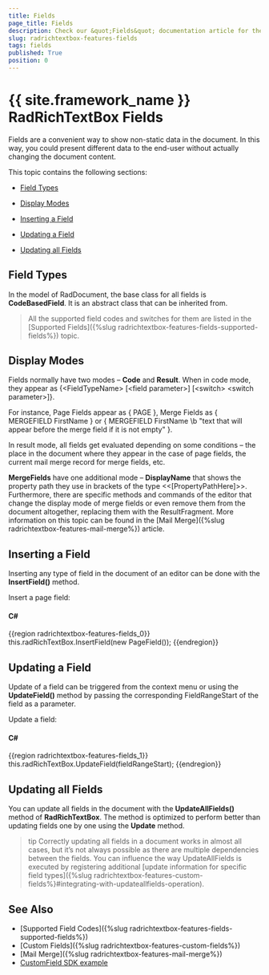 ```yaml
---
title: Fields
page_title: Fields
description: Check our &quot;Fields&quot; documentation article for the RadRichTextBox {{ site.framework_name }} control.
slug: radrichtextbox-features-fields
tags: fields
published: True
position: 0
---
```


# {{ site.framework_name }} RadRichTextBox Fields



Fields are a convenient way to show non-static data in the document. In this way, you could present different data to the end-user without actually changing the document content.
      

This topic contains the following sections:

* [Field Types](#field-types)

* [Display Modes](#display-modes)

* [Inserting a Field](#inserting-a-field)

* [Updating a Field](#updating-a-field)

* [Updating all Fields](#updating-all-fields)

## Field Types

In the model of RadDocument, the base class for all fields is __CodeBasedField__. It is an abstract class that can be inherited from. 

>All the supported field codes and switches for them are listed in the [Supported Fields]({%slug radrichtextbox-features-fields-supported-fields%}) topic.

## Display Modes

Fields normally have two modes – __Code__ and __Result__. When in code mode, they appear as {&lt;FieldTypeName&gt; [&lt;field parameter&gt;] [&lt;switch&gt; &lt;switch parameter&gt;]}.
        

For instance, Page Fields appear as { PAGE }, Merge Fields as { MERGEFIELD FirstName } or { MERGEFIELD FirstName \b "text that will appear before the merge field if it is not empty" }.
        

In result mode, all fields get evaluated depending on some conditions – the place in the document where they appear in the case of page fields, the current mail merge record for merge fields, etc.

__MergeFields__ have one additional mode – __DisplayName__ that shows the property path they use in brackets of the type <<[PropertyPathHere]>>. Furthermore, there are specific methods and commands of the editor that change the display mode of merge fields or even remove them from the document altogether, replacing them with the ResultFragment. More information on this topic can be found in the [Mail Merge]({%slug radrichtextbox-features-mail-merge%}) article.
        

## Inserting a Field

Inserting any type of field in the document of an editor can be done with the __InsertField()__ method.
        

Insert a page field:

#### __C#__

{{region radrichtextbox-features-fields_0}}
    this.radRichTextBox.InsertField(new PageField());
{{endregion}}

## Updating a Field

Update of a field can be triggered from the context menu or using the __UpdateField()__ method by passing the corresponding FieldRangeStart of the field as a parameter.
        

Update a field:

#### __C#__

{{region radrichtextbox-features-fields_1}}
    this.radRichTextBox.UpdateField(fieldRangeStart);
{{endregion}}

## Updating all Fields

You can update all fields in the document with the __UpdateAllFields()__ method of __RadRichTextBox__. The method is optimized to perform better than updating fields one by one using the __Update__ method.
        
>tip Correctly updating all fields in a document works in almost all cases, but it’s not always possible as there are multiple dependencies between the fields. You can influence the way UpdateAllFields is executed by registering additional [update information for specific field types]({%slug radrichtextbox-features-custom-fields%}#integrating-with-updateallfields-operation).


## See Also

 * [Supported Field Codes]({%slug radrichtextbox-features-fields-supported-fields%})
 * [Custom Fields]({%slug radrichtextbox-features-custom-fields%})
 * [Mail Merge]({%slug radrichtextbox-features-mail-merge%}) 
 * [CustomField SDK example](https://github.com/telerik/xaml-sdk/tree/master/RichTextBox/CustomField)